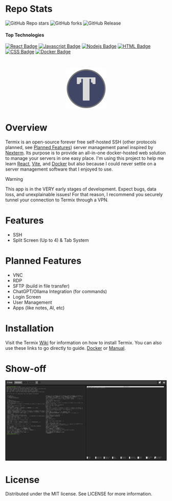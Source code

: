 # Repo Stats
![GitHub Repo stars](https://img.shields.io/github/stars/LukeGus/Termix?style=flat&label=Stars)
![GitHub forks](https://img.shields.io/github/forks/LukeGus/Termix?style=flat&label=Forks)
![GitHub Release](https://img.shields.io/github/v/release/LukeGus/Termix?style=flat&label=Release)
#### Top Technologies
[![React Badge](https://img.shields.io/badge/-React-61DBFB?style=flat-square&labelColor=black&logo=react&logoColor=61DBFB)](#)
[![Javascript Badge](https://img.shields.io/badge/-Javascript-F0DB4F?style=flat-square&labelColor=black&logo=javascript&logoColor=F0DB4F)](#)
[![Nodejs Badge](https://img.shields.io/badge/-Nodejs-3C873A?style=flat-square&labelColor=black&logo=node.js&logoColor=3C873A)](#)
[![HTML Badge](https://img.shields.io/badge/-HTML-E34F26?style=flat-square&labelColor=black&logo=html5&logoColor=E34F26)](#)
[![CSS Badge](https://img.shields.io/badge/-CSS-1572B6?style=flat-square&labelColor=black&logo=css3&logoColor=1572B6)](#)
[![Docker Badge](https://img.shields.io/badge/-Docker-2496ED?style=flat-square&labelColor=black&logo=docker&logoColor=2496ED)](#)

<br />
<p align="center">
  <a href="https://github.com/LukeGus/Termix">
    <img alt="Termix Banner" src=./repo-images/TermixLogo.png style="width: 125px; height: auto;">  </a>
</p>

# Overview
Termix is an open-source forever free self-hosted SSH (other protocols planned, see [Planned Features](#planned-features)) server management panel inspired by [Nexterm](https://github.com/gnmyt/Nexterm). Its purpose is to provide an all-in-one docker-hosted web solution to manage your servers in one easy place. I'm using this project to help me learn [React](https://github.com/facebook/react), [Vite](https://github.com/vitejs/vite-plugin-react), and [Docker](https://www.docker.com) but also because I could never settle on a server management software that I enjoyed to use.

> [!WARNING]  
> This app is in the VERY early stages of development. Expect bugs, data loss, and unexplainable issues! For that reason, I recommend you securely tunnel your connection to Termix through a VPN.

# Features
- SSH
- Split Screen (Up to 4) & Tab System

# Planned Features
- VNC
- RDP
- SFTP (build in file transfer)
- ChatGPT/Ollama Integration (for commands)
- Login Screen
- User Management
- Apps (like notes, AI, etc)

# Installation
Visit the Termix [Wiki](https://github.com/LukeGus/Termix/wiki) for information on how to install Termix. You can also use these links to go directly to guide. [Docker](https://github.com/LukeGus/Termix/wiki/Docker) or [Manual](https://github.com/LukeGus/Termix/wiki/Manual).

# Show-off

![Demo Image](repo-images/DemoImage1.png)

# License
Distributed under the MIT license. See LICENSE for more information.